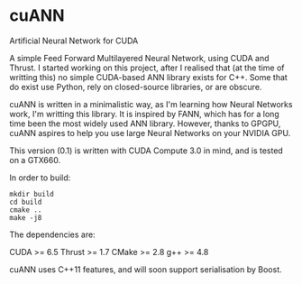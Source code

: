 # cuANN
Artificial Neural Network for CUDA

A simple Feed Forward Multilayered Neural Network, using CUDA and Thrust.
I started working on this project, after I realised that (at the time of writting this) no
simple CUDA-based ANN library exists for C++.
Some that do exist use Python, rely on closed-source libraries, or are obscure.

cuANN is written in a minimalistic way, as I'm learning how Neural Networks work, I'm writting this library.
It is inspired by FANN, which has for a long time been the most widely used ANN library.
However, thanks to GPGPU, cuANN aspires to help you use large Neural Networks on your NVIDIA GPU.

This version (0.1) is written with CUDA Compute 3.0 in mind, and is tested on a GTX660.

In order to build:

    mkdir build
    cd build
    cmake ..
    make -j8

The dependencies are:

CUDA >= 6.5
Thrust >= 1.7
CMake >= 2.8
g++   >= 4.8

cuANN uses C++11 features, and will soon support serialisation by Boost.
